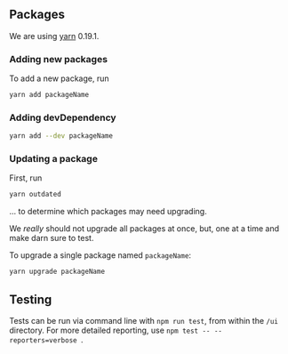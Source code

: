 ## Packages
We are using [yarn](https://yarnpkg.com/en/docs/install) 0.19.1.

### Adding new packages
To add a new package, run

```sh
yarn add packageName
```

### Adding devDependency

```sh
yarn add --dev packageName
```

### Updating a package
First, run

```sh
yarn outdated
```

... to determine which packages may need upgrading.

We _really_ should not upgrade all packages at once, but, one at a time and make darn sure
to test.

To upgrade a single package named `packageName`:

```sh
yarn upgrade packageName
```

## Testing
Tests can be run via command line with `npm run test`, from within the `/ui` directory. For more detailed reporting, use `npm test -- --reporters=verbose
`.
